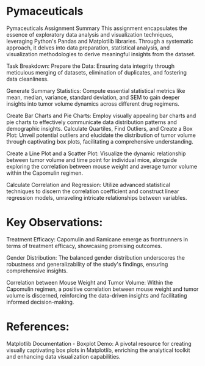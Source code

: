 # Pymaceuticals

Pymaceuticals Assignment Summary
This assignment encapsulates the essence of exploratory data analysis and visualization techniques, leveraging Python's Pandas and Matplotlib libraries. Through a systematic approach, it delves into data preparation, statistical analysis, and visualization methodologies to derive meaningful insights from the dataset.

Task Breakdown:
Prepare the Data: Ensuring data integrity through meticulous merging of datasets, elimination of duplicates, and fostering data cleanliness.

Generate Summary Statistics: Compute essential statistical metrics like mean, median, variance, standard deviation, and SEM to gain deeper insights into tumor volume dynamics across different drug regimens.

Create Bar Charts and Pie Charts: Employ visually appealing bar charts and pie charts to effectively communicate data distribution patterns and demographic insights.
Calculate Quartiles, Find Outliers, and Create a Box Plot: Unveil potential outliers and elucidate the distribution of tumor volume through captivating box plots, facilitating a comprehensive understanding.

Create a Line Plot and a Scatter Plot: Visualize the dynamic relationship between tumor volume and time point for individual mice, alongside exploring the correlation between mouse weight and average tumor volume within the Capomulin regimen.

Calculate Correlation and Regression: Utilize advanced statistical techniques to discern the correlation coefficient and construct linear regression models, unraveling intricate relationships between variables.

# Key Observations:
Treatment Efficacy: Capomulin and Ramicane emerge as frontrunners in terms of treatment efficacy, showcasing promising outcomes.

Gender Distribution: The balanced gender distribution underscores the robustness and generalizability of the study's findings, ensuring comprehensive insights.

Correlation between Mouse Weight and Tumor Volume: Within the Capomulin regimen, a positive correlation between mouse weight and tumor volume is discerned, reinforcing the data-driven insights and facilitating informed decision-making.

# References:
Matplotlib Documentation - Boxplot Demo: A pivotal resource for creating visually captivating box plots in Matplotlib, enriching the analytical toolkit and enhancing data visualization capabilities.
